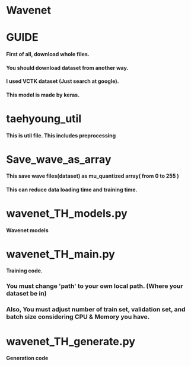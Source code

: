 Wavenet
=======

# GUIDE

#### First of all, download whole files.
#### You should download dataset from another way.
#### I used VCTK dataset (Just search at google).
#### This model is made by keras.

# taehyoung_util

#### This is util file. This includes preprocessing


# Save_wave_as_array

#### This save wave files(dataset) as mu_quantized array( from 0 to 255 ) 
#### This can reduce data loading time and training time.


# wavenet_TH_models.py

#### Wavenet models


# wavenet_TH_main.py

#### Training code. 
### You must change 'path' to your own local path. (Where your dataset be in)
### Also, You must adjust number of train set, validation set, and batch size considering CPU & Memory you have. 


# wavenet_TH_generate.py

#### Generation code
